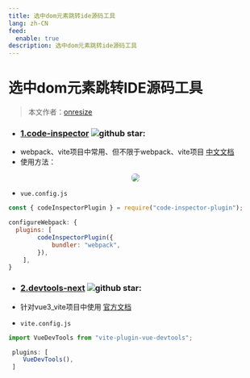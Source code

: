 ```yaml
---
title: 选中dom元素跳转ide源码工具
lang: zh-CN
feed:
  enable: true
description: 选中dom元素跳转ide源码工具
---
```

# 选中dom元素跳转IDE源码工具
>
> 本文作者：[onresize](https://github.com/onresize)
>


- ### [1.code-inspector](https://github.com/zh-lx/code-inspector) ![github star:](https://img.shields.io/github/stars/zh-lx/code-inspector?color=white&label=Stars&logo=github&style=social)
- webpack、vite项目中常用、但不限于webpack、vite项目 [中文文档](https://inspector.fe-dev.cn/)
- 使用方法：
<p align="center">
  <img src="/AA_mdPics/code-inspector.min.png" style="border-radius: 6px;" />
</p>

- `vue.config.js`
```js
const { codeInspectorPlugin } = require("code-inspector-plugin");

configureWebpack: {
  plugins: [
		codeInspectorPlugin({
			bundler: "webpack",
		}),
	],
}
```

- ### [2.devtools-next](https://github.com/vuejs/devtools-next) ![github star:](https://img.shields.io/github/stars/vuejs/devtools-next?color=white&label=Stars&logo=github&style=social)
- 针对vue3_vite项目中使用 [官方文档](https://devtools-next.vuejs.org/guide/vite-plugin)

- `vite.config.js`
```js
import VueDevTools from "vite-plugin-vue-devtools";

 plugins: [
    VueDevTools(),
 ]
```
